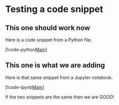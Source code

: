 Testing a code snippet
=====================

This one should work now
---------------------
Here is a code snippet from a Python file.  

[!code-python[Main](codefiles/create-workspace.py?name=writeConfig)]

This one is what we are adding
---------------------

Here is that same snippet from a Jupyter notebook.

[!code-ipynb[Main](codefiles/create-workspace.ipynb?name=writeConfig)]

If the two snippets are the same then we are GOOD!
